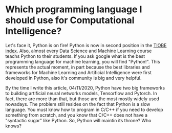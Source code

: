 
# Which programming language I should use for Computational Intelligence?

Let's face it, Python is on fire! Python is now in second position in the [TIOBE index](https://www.tiobe.com/tiobe-index/). Also, almost every Data Science and Machine Learning course teachs Python to their students. 
If you ask google what is the best programming language for machine learning, you will find "Python!". 
This represents the actual moment, in part because the best libraries and frameworks for Machine Learning and Artificial Intelligence were first developed in Python, also it's community is big and very helpful. 


By the time I write this article, 04/11/2020, Python have two big frameworks to building artificial neural networks models, Tensorflow and Pytorch. 
In fact, there are more than that, but those are the most mostly widely used nowadays. The problem still resides on the fact that Python is a slow language. 
You must know how to program in C/C++ if you need to develop something from scratch, and you know that C/C++ does not have a "syntactic sugar" like Python. 
So, Python will maintin its throne? Who knows? 

